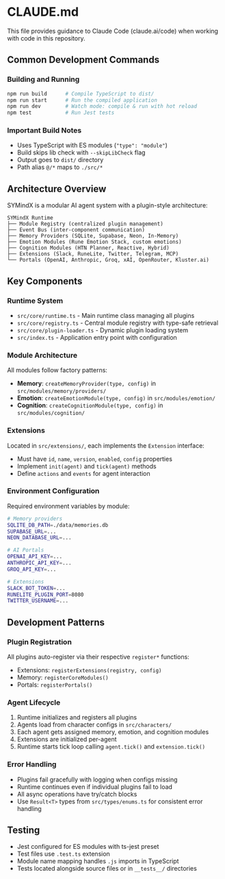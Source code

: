 # CLAUDE.md

This file provides guidance to Claude Code (claude.ai/code) when working with code in this repository.

## Common Development Commands

### Building and Running
```bash
npm run build      # Compile TypeScript to dist/
npm run start      # Run the compiled application
npm run dev        # Watch mode: compile & run with hot reload
npm test           # Run Jest tests
```

### Important Build Notes
- Uses TypeScript with ES modules (`"type": "module"`)
- Build skips lib check with `--skipLibCheck` flag
- Output goes to `dist/` directory
- Path alias `@/*` maps to `./src/*`

## Architecture Overview

SYMindX is a modular AI agent system with a plugin-style architecture:

```
SYMindX Runtime
├── Module Registry (centralized plugin management)
├── Event Bus (inter-component communication)
├── Memory Providers (SQLite, Supabase, Neon, In-Memory)
├── Emotion Modules (Rune Emotion Stack, custom emotions)
├── Cognition Modules (HTN Planner, Reactive, Hybrid)
├── Extensions (Slack, RuneLite, Twitter, Telegram, MCP)
└── Portals (OpenAI, Anthropic, Groq, xAI, OpenRouter, Kluster.ai)
```

## Key Components

### Runtime System
- `src/core/runtime.ts` - Main runtime class managing all plugins
- `src/core/registry.ts` - Central module registry with type-safe retrieval
- `src/core/plugin-loader.ts` - Dynamic plugin loading system
- `src/index.ts` - Application entry point with configuration

### Module Architecture
All modules follow factory patterns:
- **Memory**: `createMemoryProvider(type, config)` in `src/modules/memory/providers/`
- **Emotion**: `createEmotionModule(type, config)` in `src/modules/emotion/`  
- **Cognition**: `createCognitionModule(type, config)` in `src/modules/cognition/`

### Extensions
Located in `src/extensions/`, each implements the `Extension` interface:
- Must have `id`, `name`, `version`, `enabled`, `config` properties
- Implement `init(agent)` and `tick(agent)` methods
- Define `actions` and `events` for agent interaction

### Environment Configuration
Required environment variables by module:
```bash
# Memory providers
SQLITE_DB_PATH=./data/memories.db
SUPABASE_URL=...
NEON_DATABASE_URL=...

# AI Portals
OPENAI_API_KEY=...
ANTHROPIC_API_KEY=...
GROQ_API_KEY=...

# Extensions
SLACK_BOT_TOKEN=...
RUNELITE_PLUGIN_PORT=8080
TWITTER_USERNAME=...
```

## Development Patterns

### Plugin Registration
All plugins auto-register via their respective `register*` functions:
- Extensions: `registerExtensions(registry, config)`
- Memory: `registerCoreModules()` 
- Portals: `registerPortals()`

### Agent Lifecycle
1. Runtime initializes and registers all plugins
2. Agents load from character configs in `src/characters/`
3. Each agent gets assigned memory, emotion, and cognition modules
4. Extensions are initialized per-agent
5. Runtime starts tick loop calling `agent.tick()` and `extension.tick()`

### Error Handling
- Plugins fail gracefully with logging when configs missing
- Runtime continues even if individual plugins fail to load
- All async operations have try/catch blocks
- Use `Result<T>` types from `src/types/enums.ts` for consistent error handling

## Testing
- Jest configured for ES modules with ts-jest preset
- Test files use `.test.ts` extension
- Module name mapping handles `.js` imports in TypeScript
- Tests located alongside source files or in `__tests__/` directories